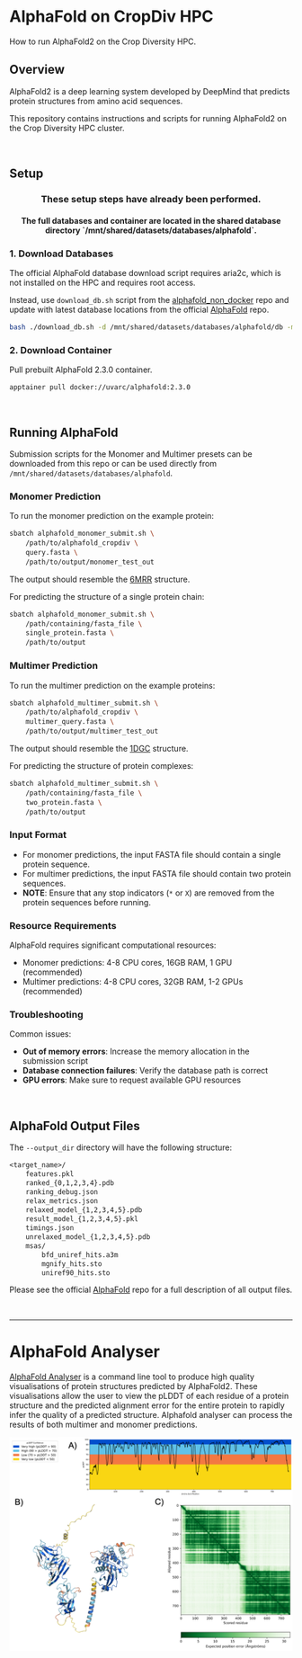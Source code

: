 # AlphaFold on CropDiv HPC
How to run AlphaFold2 on the Crop Diversity HPC.

## Overview
AlphaFold2 is a deep learning system developed by DeepMind that predicts protein structures from amino acid sequences. 

This repository contains instructions and scripts for running AlphaFold2 on the Crop Diversity HPC cluster. 

<br>

## Setup

<h3 align="center"><b>
    These setup steps have already been performed.
</b></h3>

<h4 align="center">
    The full databases and container are located in the shared database directory `/mnt/shared/datasets/databases/alphafold`.
</h4>

### 1. Download Databases
The official AlphaFold database download script requires aria2c, which is not installed on the HPC and requires root access.

Instead, use `download_db.sh` script from the [alphafold_non_docker](https://github.com/kalininalab/alphafold_non_docker/tree/main) repo and update with latest database locations from the official [AlphaFold](https://github.com/google-deepmind/alphafold/blob/main/scripts/) repo.

```bash
bash ./download_db.sh -d /mnt/shared/datasets/databases/alphafold/db -m full_dbs
```

### 2. Download Container
Pull prebuilt AlphaFold 2.3.0 container.
```
apptainer pull docker://uvarc/alphafold:2.3.0
```

<br>

## Running AlphaFold

Submission scripts for the Monomer and Multimer presets can be downloaded from this repo or can be used directly from `/mnt/shared/datasets/databases/alphafold`.

### Monomer Prediction
To run the monomer prediction on the example protein:
```bash
sbatch alphafold_monomer_submit.sh \
    /path/to/alphafold_cropdiv \
    query.fasta \
    /path/to/output/monomer_test_out
```
The output should resemble the [6MRR](https://www.rcsb.org/structure/6MRR) structure.

For predicting the structure of a single protein chain:
```bash
sbatch alphafold_monomer_submit.sh \
    /path/containing/fasta_file \
    single_protein.fasta \
    /path/to/output
```

### Multimer Prediction
To run the multimer prediction on the example proteins:
```bash
sbatch alphafold_multimer_submit.sh \
    /path/to/alphafold_cropdiv \
    multimer_query.fasta \
    /path/to/output/multimer_test_out
```
The output should resemble the [1DGC](https://www.rcsb.org/structure/1DGC) structure.

For predicting the structure of protein complexes:
```bash
sbatch alphafold_multimer_submit.sh \
    /path/containing/fasta_file \
    two_protein.fasta \
    /path/to/output
```

### Input Format

- For monomer predictions, the input FASTA file should contain a single protein sequence.
- For multimer predictions, the input FASTA file should contain two protein sequences.
- **NOTE**: Ensure that any stop indicators (`*` or `X`) are removed from the protein sequences before running. 

### Resource Requirements
AlphaFold requires significant computational resources:

- Monomer predictions: 4-8 CPU cores, 16GB RAM, 1 GPU (recommended)
- Multimer predictions: 4-8 CPU cores, 32GB RAM, 1-2 GPUs (recommended)

### Troubleshooting
Common issues:
- **Out of memory errors**: Increase the memory allocation in the submission script
- **Database connection failures**: Verify the database path is correct 
- **GPU errors**: Make sure to request available GPU resources 

<br>

## AlphaFold Output Files
The `--output_dir` directory will have the following structure:

```
<target_name>/
    features.pkl
    ranked_{0,1,2,3,4}.pdb
    ranking_debug.json
    relax_metrics.json
    relaxed_model_{1,2,3,4,5}.pdb
    result_model_{1,2,3,4,5}.pkl
    timings.json
    unrelaxed_model_{1,2,3,4,5}.pdb
    msas/
        bfd_uniref_hits.a3m
        mgnify_hits.sto
        uniref90_hits.sto
```

Please see the official [AlphaFold](https://github.com/google-deepmind/alphafold/blob/main/README.md#alphafold-output) repo for a full description of all output files.

<br>

---

# AlphaFold Analyser

[AlphaFold Analyser](https://github.com/rj-price/alphafold-analyser) is a command line tool to produce high quality visualisations of protein structures predicted by AlphaFold2. These visualisations allow the user to view the pLDDT of each residue of a protein structure and the predicted alignment error for the entire protein to rapidly infer the quality of a predicted structure. Alphafold analyser can process the results of both multimer and monomer predictions.

![outputs](https://github.com/Orpowell/alphafold-analyser/blob/main/img/outputs.png)

